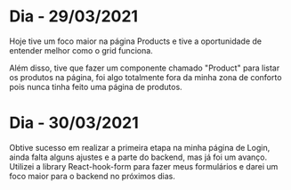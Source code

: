 <h1>Dia - 29/03/2021</h1>
 
 Hoje tive um foco maior na página Products e tive a oportunidade de entender melhor como o grid funciona.

 Além disso, tive que fazer um componente chamado "Product" para listar os produtos na página, foi algo totalmente fora da minha zona de conforto pois nunca tinha feito uma página de produtos.
 
<h1>Dia - 30/03/2021</h1>

 Obtive sucesso em realizar a primeira etapa na minha página de Login, ainda falta alguns ajustes e a parte do backend, mas já foi um avanço.
 Utilizei a library React-hook-form para fazer meus formulários e darei um foco maior para o backend no próximos dias.

